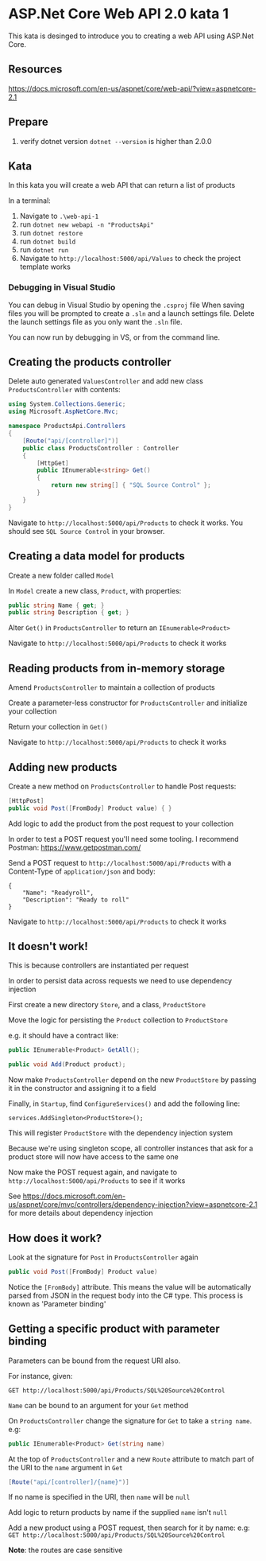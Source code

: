 # ASP.Net Core Web API 2.0 kata 1

This kata is desinged to introduce you to creating a web API using ASP.Net Core.

## Resources
https://docs.microsoft.com/en-us/aspnet/core/web-api/?view=aspnetcore-2.1

## Prepare
1. verify dotnet version `dotnet --version` is higher than 2.0.0

## Kata
In this kata you will create a web API that can return a list of products

In a terminal:
1. Navigate to `.\web-api-1`
1. run `dotnet new webapi -n "ProductsApi"`
1. run `dotnet restore`
1. run `dotnet build`
1. run `dotnet run`
1. Navigate to `http://localhost:5000/api/Values` to check the project template works

### Debugging in Visual Studio

You can debug in Visual Studio by opening the `.csproj` file
When saving files you will be prompted to create a `.sln` and a launch settings file. Delete the launch settings file as you only want the `.sln` file.

You can now run by debugging in VS, or from the command line.

## Creating the products controller

Delete auto generated `ValuesController` and add new class `ProductsController` with contents:

```C#
using System.Collections.Generic;
using Microsoft.AspNetCore.Mvc;

namespace ProductsApi.Controllers
{
    [Route("api/[controller]")]
    public class ProductsController : Controller
    {
        [HttpGet]
        public IEnumerable<string> Get()
        {
            return new string[] { "SQL Source Control" };
        }
    }
}
```

Navigate to `http://localhost:5000/api/Products` to check it works. You should see `SQL Source Control` in your browser.


## Creating a data model for products

Create a new folder called `Model`

In `Model` create a new class, `Product`, with properties:

```C#
public string Name { get; }
public string Description { get; }
```

Alter `Get()` in `ProductsController` to return an `IEnumerable<Product>`

Navigate to `http://localhost:5000/api/Products` to check it works

## Reading products from in-memory storage

Amend `ProductsController` to maintain a collection of products

Create a parameter-less constructor for `ProductsController` and initialize your collection

Return your collection in `Get()`

Navigate to `http://localhost:5000/api/Products` to check it works


## Adding new products

Create a new method on `ProductsController` to handle Post requests:

```C#
[HttpPost]
public void Post([FromBody] Product value) { }
```

Add logic to add the product from the post request to your collection

In order to test a POST request you'll need some tooling. I recommend Postman: https://www.getpostman.com/

Send a POST request to `http://localhost:5000/api/Products` with a Content-Type of `application/json` and body:

```
{
	"Name": "Readyroll",
	"Description": "Ready to roll"
}
```

Navigate to `http://localhost:5000/api/Products` to check it works

## It doesn't work!

This is because controllers are instantiated per request

In order to persist data across requests we need to use dependency injection

First create a new directory `Store`, and a class, `ProductStore`

Move the logic for persisting the `Product` collection to `ProductStore`

e.g. it should have a contract like:

```C#
public IEnumerable<Product> GetAll();

public void Add(Product product);
```

Now make `ProductsController` depend on the new `ProductStore` by passing it in the constructor and assigning it to a field

Finally, in `Startup`, find `ConfigureServices()` and add the following line:

`services.AddSingleton<ProductStore>();`

This will register `ProductStore` with the dependency injection system

Because we're using singleton scope, all controller instances that ask for a product store will now have access to the same one

Now make the POST request again, and navigate to `http://localhost:5000/api/Products` to see if it works

See https://docs.microsoft.com/en-us/aspnet/core/mvc/controllers/dependency-injection?view=aspnetcore-2.1 for more details about dependency injection

## How does it work?
Look at the signature for `Post` in `ProductsController` again

```C#
public void Post([FromBody] Product value)
```

Notice the `[FromBody]` attribute. This means the value will be automatically parsed from JSON in the request body into the C# type. This process is known as 'Parameter binding'

## Getting a specific product with parameter binding

Parameters can be bound from the request URI also.

For instance, given: 

`GET http://localhost:5000/api/Products/SQL%20Source%20Control`

`Name` can be bound to an argument for your `Get` method

On `ProductsController` change the signature for `Get` to take a `string name`. e.g:

```c#
public IEnumerable<Product> Get(string name)
```

At the top of `ProductsController` and a new `Route` attribute to match part of the URI to the `name` argument in `Get`

```C#
[Route("api/[controller]/{name}")]
```

If no name is specified in the URI, then `name` will be `null`

Add logic to return products by name if the supplied `name` isn't `null`

Add a new product using a POST request, then search for it by name: e.g: `GET http://localhost:5000/api/Products/SQL%20Source%20Control`

**Note**: the routes are case sensitive